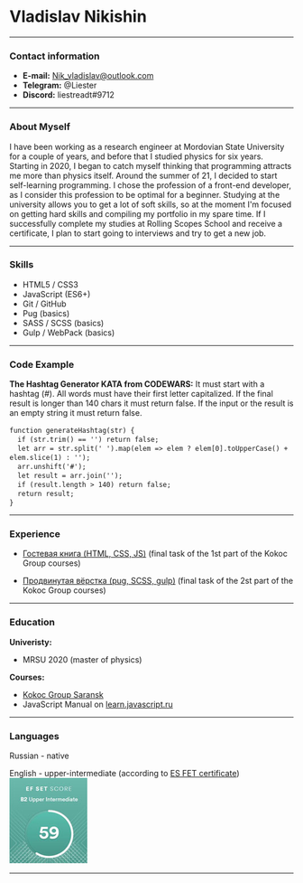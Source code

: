 # Vladislav Nikishin
---
### Contact information
- **E-mail:** Nik_vladislav@outlook.com
- **Telegram:** @Liester
- **Discord:** liestreadt#9712
---
### About Myself
I have been working as a research engineer at Mordovian State University for a couple of years, and before that I studied physics for six years. Starting in 2020, I began to catch myself thinking that programming attracts me more than physics itself. Around the summer of 21, I decided to start self-learning programming. I chose the profession of a front-end developer, as I consider this profession to be optimal for a beginner. Studying at the university allows you to get a lot of soft skills, so at the moment I'm focused on getting hard skills and compiling my portfolio in my spare time. If I successfully complete my studies at Rolling Scopes School and receive a certificate, I plan to start going to interviews and try to get a new job.

---
### Skills
- HTML5 / CSS3
- JavaScript (ES6+)
- Git / GitHub
- Pug (basics)
- SASS / SCSS (basics)
- Gulp / WebPack (basics)
---
### Code Example
__The Hashtag Generator KATA from CODEWARS:__
It must start with a hashtag (#).
All words must have their first letter capitalized.
If the final result is longer than 140 chars it must return false.
If the input or the result is an empty string it must return false.
```
function generateHashtag(str) {
  if (str.trim() == '') return false;
  let arr = str.split(' ').map(elem => elem ? elem[0].toUpperCase() + elem.slice(1) : '');
  arr.unshift('#');
  let result = arr.join('');
  if (result.length > 140) return false;
  return result;
}
```
---

### Experience
- [Гостевая книга (HTML, CSS, JS)](https://github.com/liestreadt/animated-web-page) (final task of the 1st part of the Kokoc Group courses)

- [Продвинутая вёрстка (pug, SCSS, gulp)](https://github.com/liestreadt/kokoc-group-2nd-stage-final-task) (final task of the 2st part of the Kokoc Group courses)
---

### Education
__Univeristy:__
- MRSU 2020 (master of physics)

__Courses:__
- [Kokoc Group Saransk](https://vk.com/kokocsaransk?w=wall-171508340_41)
- JavaScript Manual on [learn.javascript.ru](https://learn.javascript.ru/)

---
### Languages
Russian - native

English - upper-intermediate (according to [ES FET certificate](https://www.efset.org/cert/Mu9Xgc))  
[![certificate](./images/certificate_english.jpg)](https://www.efset.org/cert/Mu9Xgc)

---